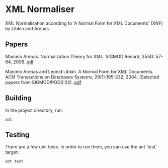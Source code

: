 XML Normaliser
=============

XML Normalisation according to 'A Normal Form for XML Documents' (XNF) by Libkin and Arenas


Papers
-------
Marcelo Arenas. Normalization Theory for XML. SIGMOD Record, 35(4): 57-64, 2006.
[pdf](http://web.ing.puc.cl/~marenas/publications/sr06.pdf)

Marcelo Arenas and Leonid Libkin. A Normal Form for XML Documents. ACM Transactions on Databases Systems, 29(1):195-232, 2004. (Selected papers from SIGMOD/PODS'02). [pdf](http://web.ing.puc.cl/~marenas/publications/xnf_tods04.pdf)

Building
-------
In the project directory, run:

    ant

Testing
-------
There are a few unit tests. In order to run them, you can use the ant 'test' target:

    ant test
